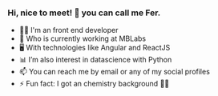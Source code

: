 ### Hi, nice to meet! 👋 you can call me Fer.


- 👨‍💻 I'm an front end developer
- 🚀 Who is currently working at MBLabs 
- 🖥 With technologies like Angular and ReactJS
- 📊 I’m also interest in datascience with Python 
- 📫 You can reach me by email or any of my social profiles
- ⚡ Fun fact: I got an chemistry background 👨‍🔬
